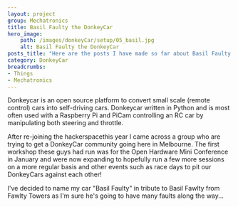 ```yaml
---
layout: project
group: Mechatronics
title: Basil Faulty the DonkeyCar
hero_image: 
    path: /images/donkeyCar/setup/05_basil.jpg
    alt: Basil Faulty the DonkeyCar
posts_title: "Here are the posts I have made so far about Basil Faulty the DonkeyCar:"
category: DonkeyCar
breadcrumbs: 
- Things
- Mechatronics
---
```


Donkeycar is an open source platform to convert small scale (remote control) cars into self-driving cars. Donkeycar written in Python and is most often used with a Raspberry Pi and PiCam controlling an RC car by manipulating both steering and throttle.

After re-joining the hackerspacethis year I came across a group who are trying to get a DonkeyCar community going here in Melbourne. The first workshop these guys had run was for the Open Hardware Mini Conference in January and were now expanding to hopefully run a few more sessions on a more regular basis and other events such as race days to pit our DonkeyCars against each other!

I've decided to name my car "Basil Faulty" in tribute to Basil Fawlty from Fawlty Towers as I'm sure he's going to have many faults along the way...